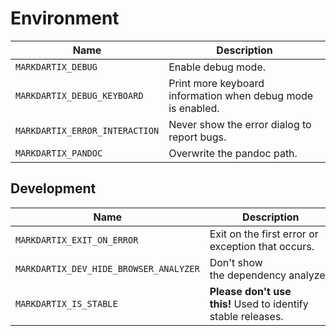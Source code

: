 # Environment

| Name                         | Description                                                 |
| ---------------------------- | ----------------------------------------------------------- |
| `MARKDARTIX_DEBUG`             | Enable debug mode.                                          |
| `MARKDARTIX_DEBUG_KEYBOARD`    | Print more keyboard information when debug mode is enabled. |
| `MARKDARTIX_ERROR_INTERACTION` | Never show the error dialog to report bugs.                 |
| `MARKDARTIX_PANDOC`            | Overwrite the pandoc path.                                  |

## Development

| Name                                 | Description                                                  |
| ------------------------------------ | ------------------------------------------------------------ |
| `MARKDARTIX_EXIT_ON_ERROR`             | Exit on the first error or exception that occurs.            |
| `MARKDARTIX_DEV_HIDE_BROWSER_ANALYZER` | Don't show the dependency analyzer.                          |
| `MARKDARTIX_IS_STABLE`                 | **Please don't use this!** Used to identify stable releases. |

